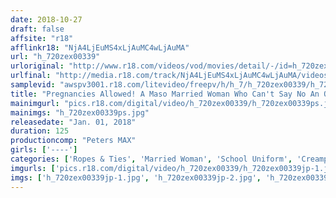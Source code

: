 ```yaml
---
date: 2018-10-27
draft: false
affsite: "r18"
afflinkr18: "NjA4LjEuMS4xLjAuMC4wLjAuMA"
url: "h_720zex00339"
urloriginal: "http://www.r18.com/videos/vod/movies/detail/-/id=h_720zex00339"
urlfinal: "http://media.r18.com/track/NjA4LjEuMS4xLjAuMC4wLjAuMA/videos/vod/movies/detail/-/id=h_720zex00339"
samplevid: "awspv3001.r18.com/litevideo/freepv/h/h_7/h_720zex00339/h_720zex00339_dmb_w.mp4"
title: "Pregnancies Allowed! A Maso Married Woman Who Can't Say No An Obedient Creampie Cum Bucket Pussy! Kaede-san (30 Years Old)"
mainimgurl: "pics.r18.com/digital/video/h_720zex00339/h_720zex00339ps.jpg"
mainimgs: "h_720zex00339ps.jpg"
releasedate: "Jan. 01, 2018"
duration: 125
productioncomp: "Peters MAX"
girls: ['----']
categories: ['Ropes & Ties', 'Married Woman', 'School Uniform', 'Creampie', 'Sex Toys', 'Hi-Def']
imgurls: ['pics.r18.com/digital/video/h_720zex00339/h_720zex00339jp-1.jpg', 'pics.r18.com/digital/video/h_720zex00339/h_720zex00339jp-2.jpg', 'pics.r18.com/digital/video/h_720zex00339/h_720zex00339jp-3.jpg', 'pics.r18.com/digital/video/h_720zex00339/h_720zex00339jp-4.jpg', 'pics.r18.com/digital/video/h_720zex00339/h_720zex00339jp-5.jpg', 'pics.r18.com/digital/video/h_720zex00339/h_720zex00339jp-6.jpg', 'pics.r18.com/digital/video/h_720zex00339/h_720zex00339jp-7.jpg', 'pics.r18.com/digital/video/h_720zex00339/h_720zex00339jp-8.jpg', 'pics.r18.com/digital/video/h_720zex00339/h_720zex00339jp-9.jpg', 'pics.r18.com/digital/video/h_720zex00339/h_720zex00339jp-10.jpg', 'pics.r18.com/digital/video/h_720zex00339/h_720zex00339jp-11.jpg', 'pics.r18.com/digital/video/h_720zex00339/h_720zex00339jp-12.jpg', 'pics.r18.com/digital/video/h_720zex00339/h_720zex00339jp-13.jpg', 'pics.r18.com/digital/video/h_720zex00339/h_720zex00339jp-14.jpg', 'pics.r18.com/digital/video/h_720zex00339/h_720zex00339jp-15.jpg', 'pics.r18.com/digital/video/h_720zex00339/h_720zex00339jp-16.jpg', 'pics.r18.com/digital/video/h_720zex00339/h_720zex00339jp-17.jpg', 'pics.r18.com/digital/video/h_720zex00339/h_720zex00339jp-18.jpg', 'pics.r18.com/digital/video/h_720zex00339/h_720zex00339jp-19.jpg', 'pics.r18.com/digital/video/h_720zex00339/h_720zex00339jp-20.jpg']
imgs: ['h_720zex00339jp-1.jpg', 'h_720zex00339jp-2.jpg', 'h_720zex00339jp-3.jpg', 'h_720zex00339jp-4.jpg', 'h_720zex00339jp-5.jpg', 'h_720zex00339jp-6.jpg', 'h_720zex00339jp-7.jpg', 'h_720zex00339jp-8.jpg', 'h_720zex00339jp-9.jpg', 'h_720zex00339jp-10.jpg', 'h_720zex00339jp-11.jpg', 'h_720zex00339jp-12.jpg', 'h_720zex00339jp-13.jpg', 'h_720zex00339jp-14.jpg', 'h_720zex00339jp-15.jpg', 'h_720zex00339jp-16.jpg', 'h_720zex00339jp-17.jpg', 'h_720zex00339jp-18.jpg', 'h_720zex00339jp-19.jpg', 'h_720zex00339jp-20.jpg']
---
```

